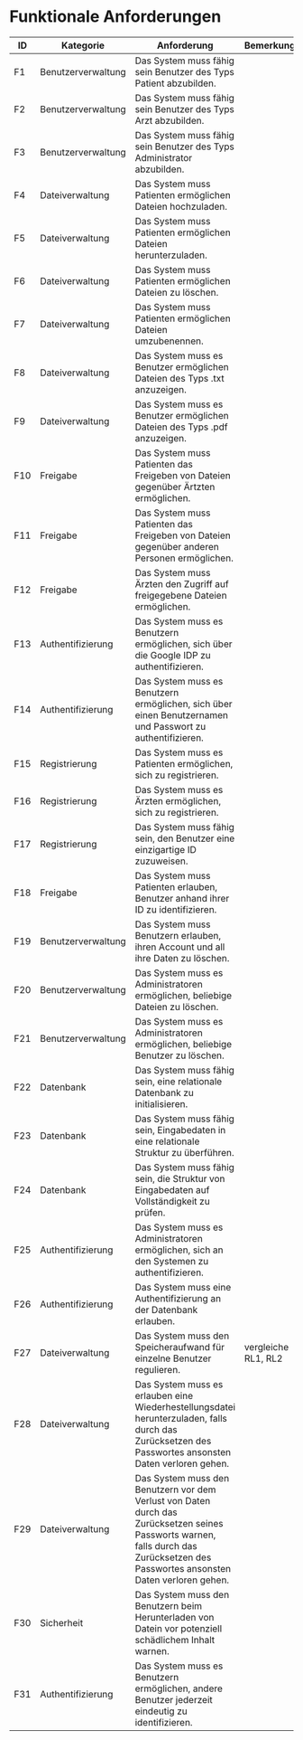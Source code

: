 # Funktionale Anforderungen

| ID  | Kategorie          | Anforderung                                                                                                                                                                         | Bemerkung           |
|-----|--------------------|-------------------------------------------------------------------------------------------------------------------------------------------------------------------------------------|---------------------|
| F1  | Benutzerverwaltung | Das System muss fähig sein Benutzer des Typs Patient abzubilden.                                                                                                                    |                     |
| F2  | Benutzerverwaltung | Das System muss fähig sein Benutzer des Typs Arzt abzubilden.                                                                                                                       |                     |
| F3  | Benutzerverwaltung | Das System muss fähig sein Benutzer des Typs Administrator abzubilden.                                                                                                              |                     |
| F4  | Dateiverwaltung    | Das System muss Patienten ermöglichen Dateien hochzuladen.                                                                                                                          |                     |
| F5  | Dateiverwaltung    | Das System muss Patienten ermöglichen Dateien herunterzuladen.                                                                                                                      |                     |
| F6  | Dateiverwaltung    | Das System muss Patienten ermöglichen Dateien zu löschen.                                                                                                                           |                     |
| F7  | Dateiverwaltung    | Das System muss Patienten ermöglichen Dateien umzubenennen.                                                                                                                         |                     |
| F8  | Dateiverwaltung    | Das System muss es Benutzer ermöglichen Dateien des Typs .txt anzuzeigen.                                                                                                           |                     |
| F9  | Dateiverwaltung    | Das System muss es Benutzer ermöglichen Dateien des Typs .pdf anzuzeigen.                                                                                                           |                     |
| F10 | Freigabe           | Das System muss Patienten das Freigeben von Dateien gegenüber Ärtzten ermöglichen.                                                                                                  |                     |
| F11 | Freigabe           | Das System muss Patienten das Freigeben von Dateien gegenüber anderen Personen ermöglichen.                                                                                         |                     |
| F12 | Freigabe           | Das System muss Ärzten den Zugriff auf freigegebene Dateien ermöglichen.                                                                                                            |                     |
| F13 | Authentifizierung  | Das System muss es Benutzern ermöglichen, sich über die Google IDP zu authentifizieren.                                                                                             |                     |
| F14 | Authentifizierung  | Das System muss es Benutzern ermöglichen, sich über einen Benutzernamen und Passwort zu authentifizieren.                                                                           |                     |
| F15 | Registrierung      | Das System muss es Patienten ermöglichen, sich zu registrieren.                                                                                                                     |                     |
| F16 | Registrierung      | Das System muss es Ärzten ermöglichen, sich zu registrieren.                                                                                                                        |                     |
| F17 | Registrierung      | Das System muss fähig sein, den Benutzer eine einzigartige ID zuzuweisen.                                                                                                           |                     |
| F18 | Freigabe           | Das System muss Patienten erlauben, Benutzer anhand ihrer ID zu identifizieren.                                                                                                     |                     |
| F19 | Benutzerverwaltung | Das System muss Benutzern erlauben, ihren Account und all ihre Daten zu löschen.                                                                                                    |                     |
| F20 | Benutzerverwaltung | Das System muss es Administratoren ermöglichen, beliebige Dateien zu löschen.                                                                                                       |                     |
| F21 | Benutzerverwaltung | Das System muss es Administratoren ermöglichen, beliebige Benutzer zu löschen.                                                                                                      |                     |
| F22 | Datenbank          | Das System muss fähig sein, eine relationale Datenbank zu initialisieren.                                                                                                           |                     |
| F23 | Datenbank          | Das System muss fähig sein, Eingabedaten in eine relationale Struktur zu überführen.                                                                                                |                     |
| F24 | Datenbank          | Das System muss fähig sein, die Struktur von Eingabedaten auf Vollständigkeit zu prüfen.                                                                                            |                     |
| F25 | Authentifizierung  | Das System muss es Administratoren ermöglichen, sich an den Systemen zu authentifizieren.                                                                                           |                     |
| F26 | Authentifizierung  | Das System muss eine Authentifizierung an der Datenbank erlauben.                                                                                                                   |                     |
| F27 | Dateiverwaltung    | Das System muss den Speicheraufwand für einzelne Benutzer regulieren.                                                                                                               | vergleiche RL1, RL2 |
| F28 | Dateiverwaltung    | Das System muss es erlauben eine Wiederhestellungsdatei herunterzuladen, falls durch das Zurücksetzen des Passwortes ansonsten Daten verloren gehen.                                |                     |
| F29 | Dateiverwaltung    | Das System muss den Benutzern vor dem Verlust von Daten durch das Zurücksetzen seines Passworts warnen, falls durch das Zurücksetzen des Passwortes ansonsten Daten verloren gehen. |                     |
| F30 | Sicherheit         | Das System muss den Benutzern beim Herunterladen von Datein vor potenziell schädlichem Inhalt warnen.                                                                               |                     |
| F31 | Authentifizierung  | Das System muss es Benutzern ermöglichen, andere Benutzer jederzeit eindeutig zu identifizieren.                                                                                   |                     |
